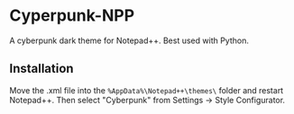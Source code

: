 # Cyperpunk-NPP
A cyberpunk dark theme for Notepad++. Best used with Python.

## Installation
Move the .xml file into the `%AppData%\Notepad++\themes\` folder and restart Notepad++. Then select "Cyberpunk" from Settings -> Style Configurator.
